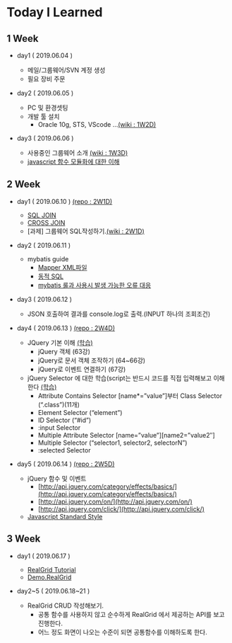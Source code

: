 # Today I Learned

## 1 Week 
* day1 ( 2019.06.04 )
  - 메일/그룹웨어/SVN 계정 생성
  - 필요 장비 주문
  
* day2 ( 2019.06.05 )
  - PC 및 환경셋팅
  - 개발 툴 설치
    + Oracle 10g, STS, VScode ...[(wiki : 1W2D)](https://github.com/fyrn4/TIL/wiki/1W2D)
    
* day3 ( 2019.06.06 )
  - 사용중인 그룹웨어 소개 [(wiki : 1W3D)](https://github.com/fyrn4/TIL/wiki/1W3D)
  - [javascript 함수 모듈화에 대한 이해](http://www.nextree.co.kr/p4150/)
  
## 2 Week
* day1 ( 2019.06.10 ) [(repo : 2W1D)](https://github.com/fyrn4/TIL/tree/master/2W1D)
  - [SQL JOIN](https://www.youtube.com/watch?v=2Xa54XBXbk0&list=PLuHgQVnccGMAG1O1BRZCT3wkD_aPmPylq)
  - [CROSS JOIN](https://thebook.io/006696/part01/ch06/03/03/)
  - [과제] 그룹웨어 SQL작성하기.[(wiki : 2W1D)](https://github.com/fyrn4/TIL/wiki/2W1D)
  
* day2 ( 2019.06.11 )
  - mybatis guide
    - [Mapper XML파일](http://www.mybatis.org/mybatis-3/ko/sqlmap-xml.html)
    - [동적 SQL](http://www.mybatis.org/mybatis-3/ko/dynamic-sql.html)
    - [mybatis 룰과 사용시 발생 가능한 오류 대응](https://github.com/jaeyeolkim/jaeyeolkim.github.io/wiki/mybatis)
    
* day3 ( 2019.06.12 )
  - JSON 호출하여 결과를 console.log로 출력.(INPUT 하나의 조회조건)

* day4 ( 2019.06.13 ) [(repo : 2W4D)](https://github.com/fyrn4/TIL/tree/master/2W4D)
  - JQuery 기본 이해 [(학습)](https://www.youtube.com/watch?v=iQlURl_QjAk&list=PLBXuLgInP-5kLy13XLuK8iBWVFDBJygYr&index=67)
      - jQuery 객체 (63강)
      - jQuery로 문서 객체 조작하기 (64~66강)
      - jQuery로 이벤트 연결하기 (67강)
  - jQuery Selector 에 대한 학습(script는 반드시 코드를 직접 입력해보고 이해한다 [(학습)](https://api.jquery.com/category/selectors/)
    - Attribute Contains Selector [name*=”value”]부터 Class Selector (“.class”)(11개)
    - Element Selector (“element”)
    - ID Selector (“#id”)
    - :input Selector
    - Multiple Attribute Selector [name=”value”][name2=”value2″]
    - Multiple Selector (“selector1, selector2, selectorN”)
    - :selected Selector
    
* day5 ( 2019.06.14 ) [(repo : 2W5D)](https://github.com/fyrn4/TIL/tree/master/2W5D)
  - jQuery 함수 및 이벤트 
    - [http://api.jquery.com/category/effects/basics/](http://api.jquery.com/category/effects/basics/)
    - [http://api.jquery.com/on/](http://api.jquery.com/on/)
    - [http://api.jquery.com/click/](http://api.jquery.com/click/)
  - [Javascript Standard Style](https://standardjs.com/readme-kokr.html)
  
## 3 Week
* day1 ( 2019.06.17 )
  - [RealGrid Tutorial](https://www.youtube.com/watch?list=PLdJpJI2SrqEnPxnHZneS0qBisto2c8efm&v=xUXubZmyKi4)
  - [Demo.RealGrid](http://demo.realgrid.com/)
  
* day2~5 ( 2019.06.18~21 )
  - RealGrid CRUD 작성해보기.
    - 공통 함수를 사용하지 않고 순수하게 RealGrid 에서 제공하는 API를 보고 진행한다.
    - 어느 정도 화면이 나오는 수준이 되면 공통함수를 이해하도록 한다.
    



